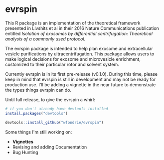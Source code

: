 # evrspin

This R package is an implementation of the theoretical framework presented in Livshits et al in their 2016 Nature Communications publication entitled *Isolation of exosomes by differential centrifugation: Theoretical analysis of a commonly used protocol.*

The evrspin package is intended to help plan exosome and extracellular vesicle purifications by ultracentrifugation. This package allows users to make logical decisions for exosome and microvesicle enrichment, customized to their particular rotor and solvent system.

Currently evrspin is in its first pre-release (v0.1.0). During this time, please keep in mind that evrspin is still in development and may not be ready for production use. I'll be adding a vignette in the near future to demonstrate the types things evrspin can do.

Until full release, to give the evrspin a whirl:
```r
# if you don't already have devtools installed
install.packages("devtools")

devtools::install_github("wfondrie/evrspin")
```

Some things I'm still working on:  
- **Vignettes**
- Revising and adding Documentation
- Bug Hunting
